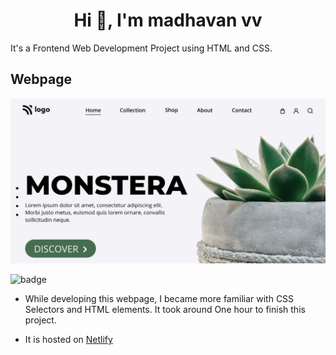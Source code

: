 <h1 align="center">Hi 👋, I'm madhavan vv</h1>
It's  a  Frontend  Web Development Project using HTML and CSS.

## Webpage

![image](./thumbnail.png)

![badge](https://img.shields.io/badge/HTML-CSS-yellowgreen)

- While developing this webpage, I became more familiar with CSS Selectors and HTML elements. It took around One hour to finish this project.

- It is hosted on [Netlify](https://cozy-seahorse-a5db45.netlify.app/)
